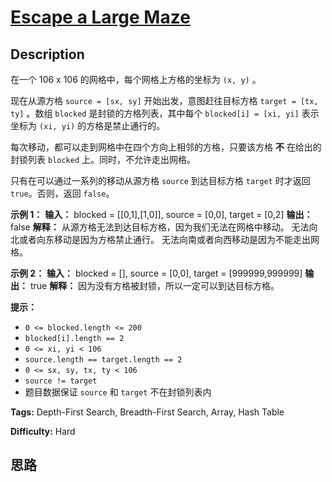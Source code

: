 # [Escape a Large Maze][title]

## Description

在一个 106 x 106 的网格中，每个网格上方格的坐标为 `(x, y)` 。

现在从源方格 `source = [sx, sy]` 开始出发，意图赶往目标方格 `target = [tx, ty]` 。数组 `blocked`
是封锁的方格列表，其中每个 `blocked[i] = [xi, yi]` 表示坐标为 `(xi, yi)` 的方格是禁止通行的。

每次移动，都可以走到网格中在四个方向上相邻的方格，只要该方格 **不** 在给出的封锁列表 `blocked` 上。同时，不允许走出网格。

只有在可以通过一系列的移动从源方格 `source` 到达目标方格 `target` 时才返回 `true`。否则，返回 `false`。

**示例 1：**
            **输入：** blocked = [[0,1],[1,0]], source = [0,0], target = [0,2]    **输出：** false    **解释：**    从源方格无法到达目标方格，因为我们无法在网格中移动。    无法向北或者向东移动是因为方格禁止通行。    无法向南或者向西移动是因为不能走出网格。

**示例 2：**
            **输入：** blocked = [], source = [0,0], target = [999999,999999]    **输出：** true    **解释：**    因为没有方格被封锁，所以一定可以到达目标方格。    

**提示：**

  * `0 <= blocked.length <= 200`
  * `blocked[i].length == 2`
  * `0 <= xi, yi < 106`
  * `source.length == target.length == 2`
  * `0 <= sx, sy, tx, ty < 106`
  * `source != target`
  * 题目数据保证 `source` 和 `target` 不在封锁列表内


**Tags:** Depth-First Search, Breadth-First Search, Array, Hash Table

**Difficulty:** Hard

## 思路

[title]: https://leetcode-cn.com/problems/escape-a-large-maze
